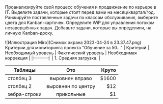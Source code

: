 Проанализируйте свой процесс обучения и продвижение по карьере в IT.
Выделите задачи, которые стоят перед вами на месяц/квартал/год.
Ранжируйте поставленные задачи по классам обслуживания, выберите цвета для Kanban-карточек.
Определите WiP для управления потоком незавершённых задач.
Добавьте задачи, которые вы определили, на личную Kanban-доску.


![Иллюстрация Miro](Снимок экрана 2023-04-24 в 23.37.47.png)
Критерии для мониторинга проекта "Обучение за 50..."
| Критерий | Необходимый уровень | Фактический уровень | Необходимая коррекция |
|:-------:|
| 1. Средняя загрузка. | 


|  Таблицы     | Это                | Круто |
|--------------|:------------------:| -----:|
| столбец 3    | выровнен вправо    | $1600 |
| столбец 2    | выровнен по центру |   $12 |
| зебра-строки | прикольные         |    $1 |